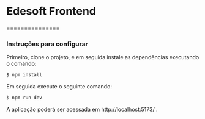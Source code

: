# Edesoft Frontend

===============

### Instruções para configurar

Primeiro, clone o projeto, e em seguida instale as dependências executando o comando:

```bash
$ npm install
```

Em seguida execute o seguinte comando:


```bash
$ npm run dev
```

A aplicação poderá ser acessada em http://localhost:5173/ .
